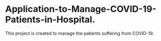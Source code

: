 # Application-to-Manage-COVID-19-Patients-in-Hospital.
This project is created to manage the patients suffering from COVID-19.
